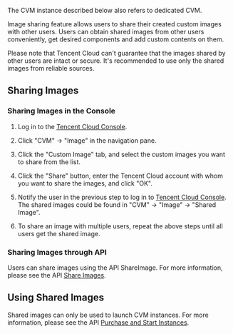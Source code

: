 The CVM instance described below also refers to dedicated CVM.

Image sharing feature allows users to share their created custom images with other users. Users can obtain shared images from other users conveniently, get desired components and add custom contents on them.

Please note that Tencent Cloud can't guarantee that the images shared by other users are intact or secure. It's recommended to use only the shared images from reliable sources.

## Sharing Images
### Sharing Images in the Console

1) Log in to the [Tencent Cloud Console](https://console.qcloud.com).

2) Click "CVM" -> "Image" in the navigation pane.

3) Click the "Custom Image" tab, and select the custom images you want to share from the list.

4) Click the "Share" button, enter the Tencent Cloud account with whom you want to share the images, and click "OK".

5) Notify the user in the previous step to log in to [Tencent Cloud Console](https://console.qcloud.com). The shared images could be found in "CVM" -> "Image" -> "Shared Image".

6) To share an image with multiple users, repeat the above steps until all users get the shared image.

### Sharing Images through API
Users can share images using the API ShareImage. For more information, please see the API [Share Images](https://www.qcloud.com/doc/api/229/2361).

## Using Shared Images
Shared images can only be used to launch CVM instances. For more information, please see the API [Purchase and Start Instances](/doc/product/213/4855).
